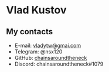 # Vlad Kustov
## My contacts
* E-mail: vladytw@gmai.com
* Telegram: @nsx120
* GitHub: [chainsaroundtheneck](https://github.com/chainsaroundtheneck)
* Discord: chainsaroundtheneck#1079
